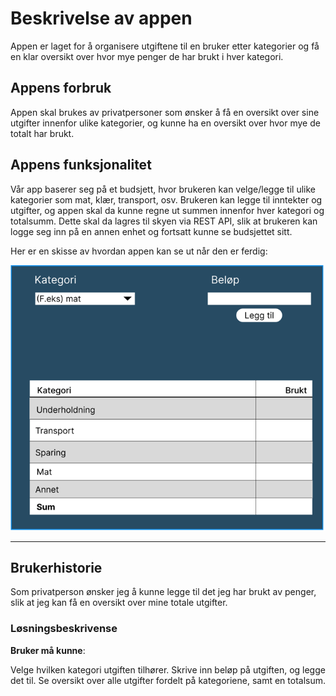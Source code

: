 # Beskrivelse av appen
Appen er laget for å organisere utgiftene til en bruker etter kategorier 
og få en klar oversikt over 
hvor mye penger de har brukt i hver kategori.


## Appens forbruk
Appen skal brukes av privatpersoner som ønsker å få en oversikt over sine utgifter innenfor ulike kategorier, 
og kunne ha en oversikt over hvor mye de totalt har brukt.

## Appens funksjonalitet
Vår app baserer seg på et budsjett, hvor brukeren kan velge/legge til ulike kategorier
som mat, klær, transport, osv. Brukeren kan legge til inntekter og utgifter, og appen skal da kunne
regne ut summen innenfor hver kategori og totalsumm.
Dette skal da lagres til skyen via REST API, slik at brukeren kan logge seg inn på en annen enhet og fortsatt
kunne se budsjettet sitt.

Her er en skisse av hvordan appen kan se ut når den er ferdig:

![img.png](figma-design.png)

---
## Brukerhistorie
Som privatperson ønsker jeg å kunne legge til det jeg har brukt av penger, slik at jeg kan få en oversikt over mine totale utgifter.

### Løsningsbeskrivense
**Bruker må kunne**:

Velge hvilken kategori utgiften tilhører.
Skrive inn beløp på utgiften, og legge det til.
Se oversikt over alle utgifter fordelt på kategoriene, samt en totalsum.



